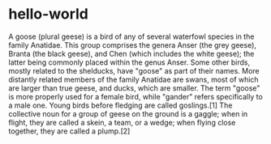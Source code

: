 # hello-world
A goose (plural geese) is a bird of any of several waterfowl species in the family Anatidae. This group comprises the genera Anser (the grey geese), Branta (the black geese), and Chen (which includes the white geese); the latter being commonly placed within the genus Anser. Some other birds, mostly related to the shelducks, have "goose" as part of their names. More distantly related members of the family Anatidae are swans, most of which are larger than true geese, and ducks, which are smaller.  The term "goose" is more properly used for a female bird, while "gander" refers specifically to a male one. Young birds before fledging are called goslings.[1] The collective noun for a group of geese on the ground is a gaggle; when in flight, they are called a skein, a team, or a wedge; when flying close together, they are called a plump.[2]
